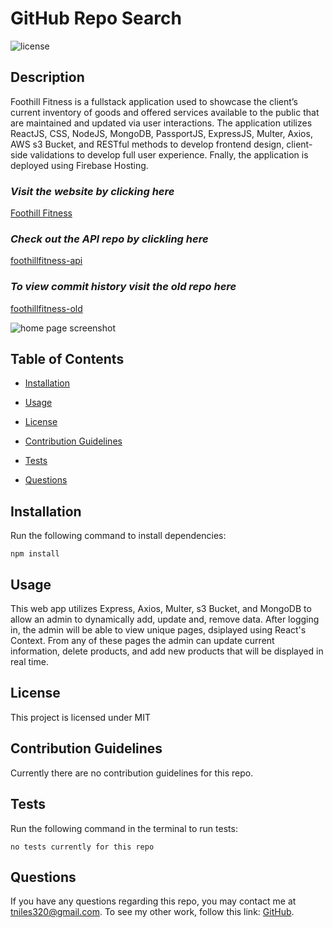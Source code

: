 # GitHub Repo Search

![license](https://img.shields.io/badge/License-MIT-orange)

## Description

Foothill Fitness is a fullstack application used to showcase the client’s current inventory of goods and offered services available to the public that are maintained and updated via user interactions. The application utilizes ReactJS, CSS, NodeJS, MongoDB, PassportJS, ExpressJS, Multer, Axios, AWS s3 Bucket, and RESTful methods to develop frontend design, client-side validations to develop full user experience. Fnally, the application is deployed using Firebase Hosting.

### _Visit the website by clicking here_
[Foothill Fitness](https://foothill-fitness.firebaseapp.com/)

### _Check out the API repo by clickling here_
[foothillfitness-api](https://github.com/tniles320/foothillfitness-api)

### _To view commit history visit the old repo here_
[foothillfitness-old](https://github.com/tniles320/foothillfitness-old)

![home page screenshot](src/images/ss.png)

## Table of Contents 

* [Installation](#installation)

* [Usage](#usage)

* [License](#license)

* [Contribution Guidelines](#contribution-guidelines)

* [Tests](#tests)

* [Questions](#questions)

## Installation

Run the following command to install dependencies:

```
npm install
```

## Usage

This web app utilizes Express, Axios, Multer, s3 Bucket, and MongoDB to allow an admin to dynamically add, update and, remove data. After logging in, the admin will be able to view unique pages, dsiplayed using React's Context. From any of these pages the admin can update current information, delete products, and add new products that will be displayed in real time.

## License

This project is licensed under MIT

## Contribution Guidelines

Currently there are no contribution guidelines for this repo.

## Tests

Run the following command in the terminal to run tests:

```
no tests currently for this repo
```

## Questions

If you have any questions regarding this repo, you may contact me at tniles320@gmail.com. To see my other work, follow this link: [GitHub](https://github.com/tniles320/).

